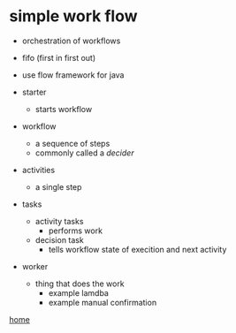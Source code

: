 # simple work flow

- orchestration of workflows
- fifo (first in first out)
- use flow framework for java

- starter
  - starts workflow

- workflow
  - a sequence of steps
  - commonly called a *decider*

- activities
  - a single step

- tasks
  - activity tasks
    - performs work
  - decision task
    - tells workflow state of execition and next activity

- worker
  - thing that does the work
    - example lamdba
    - example manual confirmation
  
[home](../README.md)